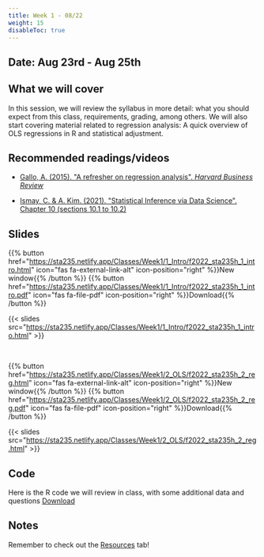 ```yaml
---
title: Week 1 - 08/22
weight: 15
disableToc: true
---
```


## Date: Aug 23rd - Aug 25th

## What we will cover

In this session, we will review the syllabus in more detail: what you should expect from this class, requirements, grading, among others. We will also start covering material related to regression analysis: A quick overview of OLS regressions in R and statistical adjustment.

## Recommended readings/videos

- [Gallo, A. (2015). "A refresher on regression analysis". *Harvard Business Review*](https://hbr.org/2015/11/a-refresher-on-regression-analysis)

- [Ismay, C. & A. Kim. (2021). "Statistical Inference via Data Science". Chapter 10 (sections 10.1 to 10.2)](https://moderndive.com/10-inference-for-regression.html)

## Slides

{{% button href="https://sta235.netlify.app/Classes/Week1/1_Intro/f2022_sta235h_1_intro.html" icon="fas fa-external-link-alt" icon-position="right" %}}New window{{% /button %}} {{% button href="https://sta235.netlify.app/Classes/Week1/1_Intro/f2022_sta235h_1_intro.pdf" icon="fas fa-file-pdf" icon-position="right" %}}Download{{% /button %}} 

{{< slides src="https://sta235.netlify.app/Classes/Week1/1_Intro/f2022_sta235h_1_intro.html" >}}

<br>

{{% button href="https://sta235.netlify.app/Classes/Week1/2_OLS/f2022_sta235h_2_reg.html" icon="fas fa-external-link-alt" icon-position="right" %}}New window{{% /button %}} {{% button href="https://sta235.netlify.app/Classes/Week1/2_OLS/f2022_sta235h_2_reg.pdf" icon="fas fa-file-pdf" icon-position="right" %}}Download{{% /button %}} 

{{< slides src="https://sta235.netlify.app/Classes/Week1/2_OLS/f2022_sta235h_2_reg.html" >}}

## Code

Here is the R code we will review in class, with some additional data and questions <a onclick="ga('send', 'event', 'External-Link','click','code1','0','Link');" href="https://raw.githubusercontent.com/maibennett/sta235/main/exampleSite/content/Classes/Week1/2_OLS/code/f2022_sta235h_2_reg.R" target="_blank" class="btn btn-default">Download<i class="fas fa-code"></i></a>

## Notes

Remember to check out the [Resources](https://sta235.netlify.app/resources/) tab!